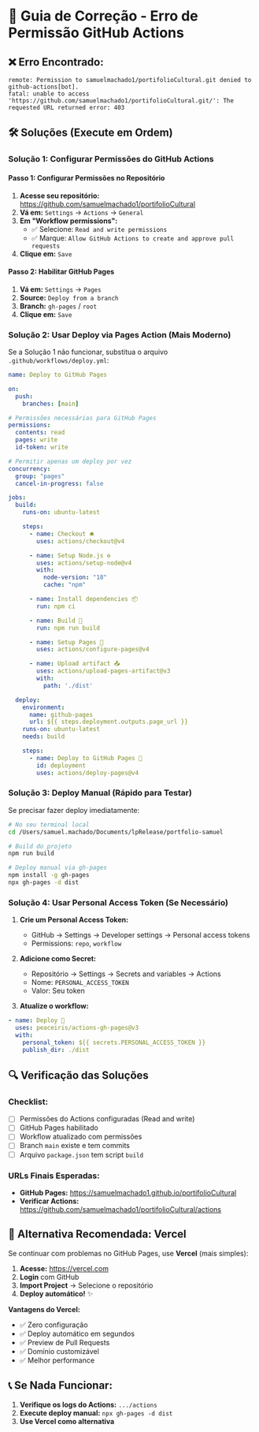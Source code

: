 # 🔧 Guia de Correção - Erro de Permissão GitHub Actions

## ❌ **Erro Encontrado:**
```
remote: Permission to samuelmachado1/portifolioCultural.git denied to github-actions[bot].
fatal: unable to access 'https://github.com/samuelmachado1/portifolioCultural.git/': The requested URL returned error: 403
```

## 🛠️ **Soluções (Execute em Ordem)**

### **Solução 1: Configurar Permissões do GitHub Actions**

#### **Passo 1: Configurar Permissões no Repositório**
1. **Acesse seu repositório:** https://github.com/samuelmachado1/portifolioCultural
2. **Vá em:** `Settings` → `Actions` → `General`
3. **Em "Workflow permissions":**
   - ✅ Selecione: `Read and write permissions`
   - ✅ Marque: `Allow GitHub Actions to create and approve pull requests`
4. **Clique em:** `Save`

#### **Passo 2: Habilitar GitHub Pages**
1. **Vá em:** `Settings` → `Pages`
2. **Source:** `Deploy from a branch`
3. **Branch:** `gh-pages` / `root`
4. **Clique em:** `Save`

### **Solução 2: Usar Deploy via Pages Action (Mais Moderno)**

Se a Solução 1 não funcionar, substitua o arquivo `.github/workflows/deploy.yml`:

```yaml
name: Deploy to GitHub Pages

on:
  push:
    branches: [main]

# Permissões necessárias para GitHub Pages
permissions:
  contents: read
  pages: write
  id-token: write

# Permitir apenas um deploy por vez
concurrency:
  group: "pages"
  cancel-in-progress: false

jobs:
  build:
    runs-on: ubuntu-latest

    steps:
      - name: Checkout 🛎️
        uses: actions/checkout@v4

      - name: Setup Node.js ⚙️
        uses: actions/setup-node@v4
        with:
          node-version: "18"
          cache: "npm"

      - name: Install dependencies 📦
        run: npm ci

      - name: Build 🔧
        run: npm run build

      - name: Setup Pages 📄
        uses: actions/configure-pages@v4

      - name: Upload artifact 📤
        uses: actions/upload-pages-artifact@v3
        with:
          path: './dist'

  deploy:
    environment:
      name: github-pages
      url: ${{ steps.deployment.outputs.page_url }}
    runs-on: ubuntu-latest
    needs: build

    steps:
      - name: Deploy to GitHub Pages 🚀
        id: deployment
        uses: actions/deploy-pages@v4
```

### **Solução 3: Deploy Manual (Rápido para Testar)**

Se precisar fazer deploy imediatamente:

```bash
# No seu terminal local
cd /Users/samuel.machado/Documents/lpRelease/portfolio-samuel

# Build do projeto
npm run build

# Deploy manual via gh-pages
npm install -g gh-pages
npx gh-pages -d dist
```

### **Solução 4: Usar Personal Access Token (Se Necessário)**

1. **Crie um Personal Access Token:**
   - GitHub → Settings → Developer settings → Personal access tokens
   - Permissions: `repo`, `workflow`

2. **Adicione como Secret:**
   - Repositório → Settings → Secrets and variables → Actions
   - Nome: `PERSONAL_ACCESS_TOKEN`
   - Valor: Seu token

3. **Atualize o workflow:**
```yaml
- name: Deploy 🚀
  uses: peaceiris/actions-gh-pages@v3
  with:
    personal_token: ${{ secrets.PERSONAL_ACCESS_TOKEN }}
    publish_dir: ./dist
```

## 🔍 **Verificação das Soluções**

### **Checklist:**
- [ ] Permissões do Actions configuradas (Read and write)
- [ ] GitHub Pages habilitado
- [ ] Workflow atualizado com permissões
- [ ] Branch `main` existe e tem commits
- [ ] Arquivo `package.json` tem script `build`

### **URLs Finais Esperadas:**
- **GitHub Pages:** https://samuelmachado1.github.io/portifolioCultural
- **Verificar Actions:** https://github.com/samuelmachado1/portifolioCultural/actions

## 🚀 **Alternativa Recomendada: Vercel**

Se continuar com problemas no GitHub Pages, use **Vercel** (mais simples):

1. **Acesse:** https://vercel.com
2. **Login** com GitHub
3. **Import Project** → Selecione o repositório
4. **Deploy automático!** ✨

**Vantagens do Vercel:**
- ✅ Zero configuração
- ✅ Deploy automático em segundos
- ✅ Preview de Pull Requests
- ✅ Domínio customizável
- ✅ Melhor performance

## 📞 **Se Nada Funcionar:**

1. **Verifique os logs do Actions:** `.../actions`
2. **Execute deploy manual:** `npx gh-pages -d dist`
3. **Use Vercel como alternativa**
